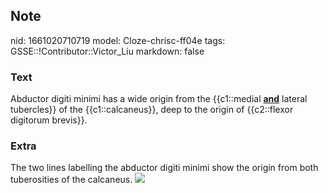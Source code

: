 ## Note
nid: 1661020710719
model: Cloze-chrisc-ff04e
tags: GSSE::!Contributor::Victor_Liu
markdown: false

### Text
Abductor digiti minimi has a wide origin from the {{c1::medial
<b><u>and</u></b> lateral tubercles}} of the {{c1::calcaneus}},
deep to the origin of {{c2::flexor digitorum brevis}}.

### Extra
The two lines labelling the abductor digiti minimi show the origin
from both tuberosities of the calcaneus. <img src= 
"paste-1a5fe2589d85c68b71823ba86cbf56ca7ebeb632.jpg">
